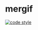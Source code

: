# mergif

[![code style](https://antfu.me/badge-code-style.svg)](https://github.com/antfu/eslint-config)
